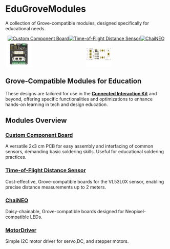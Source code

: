 # EduGroveModules

A collection of Grove-compatible modules, designed specifically for educational needs. 

<div style="display: flex; flex-direction: row; flex-wrap: wrap; justify-content: center;">
  <a href="CustomComponents/README.md">
    <img src="CustomComponents/Assets/CustomComp_Empty.png" alt="Custom Component Board" style="flex: 1; width: 32%; max-width: 250px;"/>
  </a>
  <a href="Time-of-Flight/README.md">
    <img src="Time-of-Flight/V2_Integrated_Sensor/Assets/ToF_v2_VL53L0X.png" alt="Time-of-Flight Distance Sensor" style="flex: 1; width: 32%; max-width: 250px;"/>
  </a>
  <a href="ChaiNEO/README.md">
    <img src="ChaiNEO/Assets/ChaiNEO-RGBW.png" alt="ChaiNEO" style="flex: 1; width: 32%; max-width: 250px;"/>
  </a>
    <a href="MotorDriver/README.md">
    <img src="MotorDriver/Assets/graphics/motor_board_front.png" alt="MotorDriver" style="flex: 1; width: 32%; max-width: 250px;"/>
  </a>
  </a>
    <a href="HighPowerNEO/README.md">
    <img src="HighPowerNeo/Assets/graphics/HighPowerNEO_front.png" alt="HighPowerNEO" style="flex: 1; width: 32%; max-width: 250px;"/>
  </a>
</div>



## Grove-Compatible Modules for Education

These designs are tailored for use in the [**Connected Interaction Kit**](https://id-studiolab.github.io/Connected-Interaction-Kit) and beyond, offering specific functionalities and optimizations to enhance hands-on learning in tech and design education.

## Modules Overview

### [**Custom Component Board**](CustomComponents/README.md)

A versatile 2x3 cm PCB for easy assembly and interfacing of common sensors, demanding basic soldering skills. Useful for educational soldering practices.

### [**Time-of-Flight Distance Sensor**](Time-of-Flight/README.md)

Cost-effective, Grove-compatible boards for the VL53L0X sensor, enabling precise distance measurements up to 2 meters.

### [**ChaiNEO**](ChaiNEO/README.md)

Daisy-chainable, Grove-compatible boards designed for Neopixel-compatible LEDs.

### [**MotorDriver**](MotorDriver/README.md)

Simple I2C motor driver for servo,DC, and stepper motors.